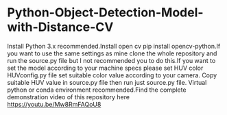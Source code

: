 # Python-Object-Detection-Model-with-Distance-CV
Install Python 3.x recommended.Install  open cv pip install opencv-python.If you want to use the same settings as mine clone the whole repository and run the source.py file but I not recommended you to do this.If you want to set the model according to your machine specs please set HUV color HUVconfig.py file set suitable color value according to your camera. Copy suitable HUV value in source.py file then run just source.py file. Virtual python or conda environment recommended.Find the complete demonstration video of this repository here https://youtu.be/Mw8RmFAQoU8
